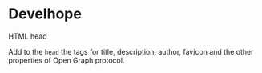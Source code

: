 # Develhope

HTML head 

Add to the `head` the tags for title, description, author, favicon and the other properties of Open Graph protocol.
